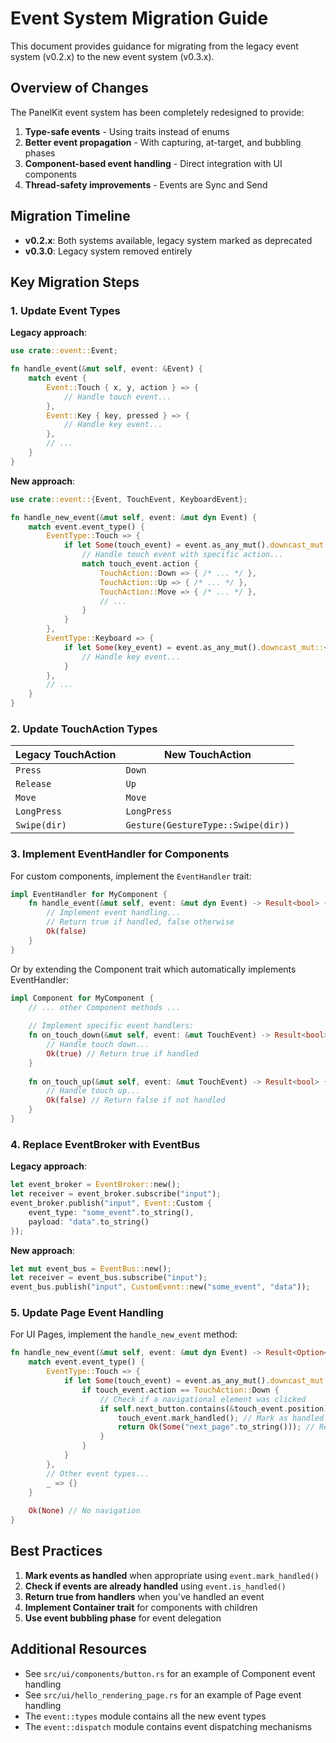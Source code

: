 # Event System Migration Guide

This document provides guidance for migrating from the legacy event system (v0.2.x) to the new event system (v0.3.x).

## Overview of Changes

The PanelKit event system has been completely redesigned to provide:

1. **Type-safe events** - Using traits instead of enums
2. **Better event propagation** - With capturing, at-target, and bubbling phases
3. **Component-based event handling** - Direct integration with UI components
4. **Thread-safety improvements** - Events are Sync and Send

## Migration Timeline

- **v0.2.x**: Both systems available, legacy system marked as deprecated
- **v0.3.0**: Legacy system removed entirely

## Key Migration Steps

### 1. Update Event Types

**Legacy approach**:
```rust
use crate::event::Event;

fn handle_event(&mut self, event: &Event) {
    match event {
        Event::Touch { x, y, action } => {
            // Handle touch event...
        },
        Event::Key { key, pressed } => {
            // Handle key event...
        },
        // ...
    }
}
```

**New approach**:
```rust
use crate::event::{Event, TouchEvent, KeyboardEvent};

fn handle_new_event(&mut self, event: &mut dyn Event) {
    match event.event_type() {
        EventType::Touch => {
            if let Some(touch_event) = event.as_any_mut().downcast_mut::<TouchEvent>() {
                // Handle touch event with specific action...
                match touch_event.action {
                    TouchAction::Down => { /* ... */ },
                    TouchAction::Up => { /* ... */ },
                    TouchAction::Move => { /* ... */ },
                    // ...
                }
            }
        },
        EventType::Keyboard => {
            if let Some(key_event) = event.as_any_mut().downcast_mut::<KeyboardEvent>() {
                // Handle key event...
            }
        },
        // ...
    }
}
```

### 2. Update TouchAction Types

| Legacy TouchAction | New TouchAction   |
|--------------------|-------------------|
| `Press`            | `Down`            |
| `Release`          | `Up`              |
| `Move`             | `Move`            |
| `LongPress`        | `LongPress`       |
| `Swipe(dir)`       | `Gesture(GestureType::Swipe(dir))` |

### 3. Implement EventHandler for Components

For custom components, implement the `EventHandler` trait:

```rust
impl EventHandler for MyComponent {
    fn handle_event(&mut self, event: &mut dyn Event) -> Result<bool> {
        // Implement event handling...
        // Return true if handled, false otherwise
        Ok(false)
    }
}
```

Or by extending the Component trait which automatically implements EventHandler:

```rust
impl Component for MyComponent {
    // ... other Component methods ...
    
    // Implement specific event handlers:
    fn on_touch_down(&mut self, event: &mut TouchEvent) -> Result<bool> {
        // Handle touch down...
        Ok(true) // Return true if handled
    }
    
    fn on_touch_up(&mut self, event: &mut TouchEvent) -> Result<bool> {
        // Handle touch up...
        Ok(false) // Return false if not handled
    }
}
```

### 4. Replace EventBroker with EventBus

**Legacy approach**:
```rust
let event_broker = EventBroker::new();
let receiver = event_broker.subscribe("input");
event_broker.publish("input", Event::Custom { 
    event_type: "some_event".to_string(), 
    payload: "data".to_string() 
});
```

**New approach**:
```rust
let mut event_bus = EventBus::new();
let receiver = event_bus.subscribe("input");
event_bus.publish("input", CustomEvent::new("some_event", "data"));
```

### 5. Update Page Event Handling

For UI Pages, implement the `handle_new_event` method:

```rust
fn handle_new_event(&mut self, event: &mut dyn Event) -> Result<Option<String>> {
    match event.event_type() {
        EventType::Touch => {
            if let Some(touch_event) = event.as_any_mut().downcast_mut::<TouchEvent>() {
                if touch_event.action == TouchAction::Down {
                    // Check if a navigational element was clicked
                    if self.next_button.contains(&touch_event.position) {
                        touch_event.mark_handled(); // Mark as handled
                        return Ok(Some("next_page".to_string())); // Return navigation target
                    }
                }
            }
        },
        // Other event types...
        _ => {}
    }
    
    Ok(None) // No navigation
}
```

## Best Practices

1. **Mark events as handled** when appropriate using `event.mark_handled()`
2. **Check if events are already handled** using `event.is_handled()`
3. **Return true from handlers** when you've handled an event
4. **Implement Container trait** for components with children
5. **Use event bubbling phase** for event delegation

## Additional Resources

- See `src/ui/components/button.rs` for an example of Component event handling
- See `src/ui/hello_rendering_page.rs` for an example of Page event handling
- The `event::types` module contains all the new event types
- The `event::dispatch` module contains event dispatching mechanisms